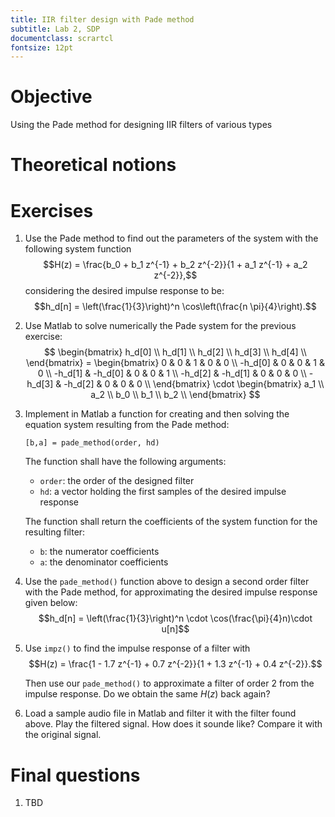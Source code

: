 ```yaml
---
title: IIR filter design with Pade method
subtitle: Lab 2, SDP
documentclass: scrartcl
fontsize: 12pt
---
```


# Objective

Using the Pade method for designing IIR filters of various types

# Theoretical notions


# Exercises

1. Use the Pade method to find out the parameters of the system with the following system function
$$H(z) = \frac{b_0 + b_1 z^{-1} + b_2 z^{-2}}{1 + a_1 z^{-1} + a_2 z^{-2}},$$
    considering the desired impulse response to be: 
$$h_d[n] = \left(\frac{1}{3}\right)^n \cos\left(\frac{n \pi}{4}\right).$$

1. Use Matlab to solve numerically the Pade system for the previous exercise:
$$
\begin{bmatrix} h_d[0] \\ h_d[1] \\ h_d[2] \\ h_d[3] \\ h_d[4] \\ \end{bmatrix}
= 
\begin{bmatrix} 
0 & 0 & 1 & 0 & 0 \\ 
-h_d[0] & 0 & 0 & 1 & 0 \\ 
-h_d[1] & -h_d[0] & 0 & 0 & 1 \\ 
-h_d[2] & -h_d[1] & 0 & 0 & 0 \\ 
-h_d[3] & -h_d[2] & 0 & 0 & 0 \\ 
\end{bmatrix}
\cdot
\begin{bmatrix} a_1 \\ a_2 \\ b_0 \\ b_1 \\ b_2 \\ \end{bmatrix}
$$ 

1. Implement in Matlab a function for creating and then solving the equation system
resulting from the Pade method:

    ```[b,a] = pade_method(order, hd)```

    The function shall have the following arguments:
	* `order`: the order of the designed filter
	* `hd`: a vector holding the first samples of the desired impulse response
	
	The function shall return the coefficients of the system function for the resulting filter:
	* `b`: the numerator coefficients
	* `a`: the denominator coefficients

2. Use the `pade_method()` function above to design a second order filter with the Pade method, for
approximating the desired impulse response given below:
$$h_d[n] = \left(\frac{1}{3}\right)^n \cdot \cos(\frac{\pi}{4}n)\cdot u[n]$$

3. Use `impz()` to find the impulse response of a filter with 
$$H(z) = \frac{1 - 1.7 z^{-1} + 0.7 z^{-2}}{1 + 1.3 z^{-1} + 0.4 z^{-2}}.$$

    Then use our `pade_method()` to approximate a filter of order 2 from the impulse response.
Do we obtain the same $H(z)$ back again?

3. Load a sample audio file in Matlab and filter it with the filter found above.
Play the filtered signal. How does it sounde like? Compare it with the original signal.

# Final questions

1. TBD
